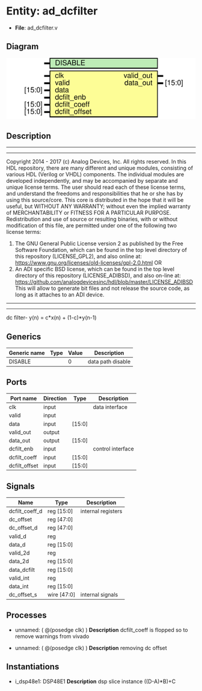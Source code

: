 # Entity: ad_dcfilter

- **File**: ad_dcfilter.v
## Diagram

![Diagram](ad_dcfilter.svg "Diagram")
## Description

***************************************************************************
 ***************************************************************************
 Copyright 2014 - 2017 (c) Analog Devices, Inc. All rights reserved.
 In this HDL repository, there are many different and unique modules, consisting
 of various HDL (Verilog or VHDL) components. The individual modules are
 developed independently, and may be accompanied by separate and unique license
 terms.
 The user should read each of these license terms, and understand the
 freedoms and responsibilities that he or she has by using this source/core.
 This core is distributed in the hope that it will be useful, but WITHOUT ANY
 WARRANTY; without even the implied warranty of MERCHANTABILITY or FITNESS FOR
 A PARTICULAR PURPOSE.
 Redistribution and use of source or resulting binaries, with or without modification
 of this file, are permitted under one of the following two license terms:
   1. The GNU General Public License version 2 as published by the
      Free Software Foundation, which can be found in the top level directory
      of this repository (LICENSE_GPL2), and also online at:
      <https://www.gnu.org/licenses/old-licenses/gpl-2.0.html>
 OR
   2. An ADI specific BSD license, which can be found in the top level directory
      of this repository (LICENSE_ADIBSD), and also on-line at:
      https://github.com/analogdevicesinc/hdl/blob/master/LICENSE_ADIBSD
      This will allow to generate bit files and not release the source code,
      as long as it attaches to an ADI device.
 ***************************************************************************
 ***************************************************************************
 dc filter- y(n) = c*x(n) + (1-c)*y(n-1)
 
## Generics

| Generic name | Type | Value | Description        |
| ------------ | ---- | ----- | ------------------ |
| DISABLE      |      | 0     | data path disable  |
## Ports

| Port name     | Direction | Type   | Description       |
| ------------- | --------- | ------ | ----------------- |
| clk           | input     |        | data interface    |
| valid         | input     |        |                   |
| data          | input     | [15:0] |                   |
| valid_out     | output    |        |                   |
| data_out      | output    | [15:0] |                   |
| dcfilt_enb    | input     |        | control interface |
| dcfilt_coeff  | input     | [15:0] |                   |
| dcfilt_offset | input     | [15:0] |                   |
## Signals

| Name           | Type           | Description         |
| -------------- | -------------- | ------------------- |
| dcfilt_coeff_d | reg     [15:0] | internal registers  |
| dc_offset      | reg     [47:0] |                     |
| dc_offset_d    | reg     [47:0] |                     |
| valid_d        | reg            |                     |
| data_d         | reg     [15:0] |                     |
| valid_2d       | reg            |                     |
| data_2d        | reg     [15:0] |                     |
| data_dcfilt    | reg     [15:0] |                     |
| valid_int      | reg            |                     |
| data_int       | reg     [15:0] |                     |
| dc_offset_s    | wire [47:0]    | internal signals    |
## Processes
- unnamed: ( @(posedge clk) )
**Description**
dcfilt_coeff is flopped so to remove warnings from vivado

- unnamed: ( @(posedge clk) )
**Description**
removing dc offset

## Instantiations

- i_dsp48e1: DSP48E1
**Description**
dsp slice instance ((D-A)*B)+C

